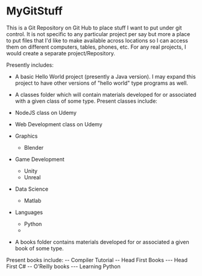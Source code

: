 # MyGitStuff
This is a Git Repository on Git Hub to place stuff I want to put under git control.  It is not specific to any particular project per say but more a place to put files that I'd like to make available across locations so I can access them on different computers, tables, phones, etc.  For any real projects, I would create a separate project/Repository.

Presently includes:

- A basic Hello World project (presently a Java version).  I may expand this project to have other versions of "hello world" type programs as well.

- A classes folder which will contain materials developed for or associated with a given class of some type.
Present classes include:

 - NodeJS class on Udemy
 - Web Development class on Udemy
 - Graphics
	 -  Blender
 - Game Development
	 - Unity
	 - Unreal
 - Data Science
	 - Matlab
 - Languages
	 - Python
	 - 
 - A books folder contains materials developed for or associated a given book of some type.

Present books include:
-- Compiler Tutorial
-- Head First Books
--- Head First C#
-- O'Reilly books
--- Learning Python
<!--stackedit_data:
eyJoaXN0b3J5IjpbLTU2OTAwNTYwN119
-->